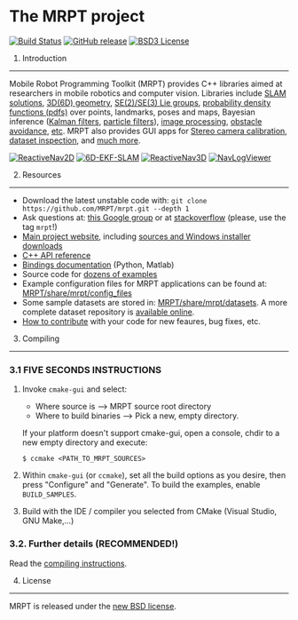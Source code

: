 The MRPT project 
====================================================

[![Build Status](https://travis-ci.org/MRPT/mrpt.png?branch=master)](https://travis-ci.org/MRPT/mrpt)
[![GitHub release](https://img.shields.io/github/release/MRPT/mrpt.svg)](https://github.com/MRPT/mrpt/releases)
[![BSD3 License](http://img.shields.io/badge/license-BSD3-brightgreen.svg)](https://github.com/MRPT/mrpt/blob/master/doc/LICENSE.txt) 

1. Introduction
------------------------------------------------------------------------------

Mobile Robot Programming Toolkit (MRPT) provides C++ libraries aimed at researchers
in mobile robotics and computer vision. Libraries include [SLAM solutions](http://www.mrpt.org/List_of_SLAM_algorithms), [3D(6D) geometry](http://www.mrpt.org/tutorials/programming/maths-and-geometry/2d_3d_geometry/), [SE(2)/SE(3) Lie groups](http://ingmec.ual.es/~jlblanco/papers/jlblanco2010geometry3D_techrep.pdf), 
[probability density functions (pdfs)](http://reference.mrpt.org/stable/classmrpt_1_1utils_1_1_c_probability_density_function.html) over points, landmarks, poses and maps, 
Bayesian inference ([Kalman filters](http://www.mrpt.org/Kalman_Filters), [particle filters](http://www.mrpt.org/tutorials/programming/statistics-and-bayes-filtering/particle_filters/)), [image processing](http://www.mrpt.org/tutorials/programming/images-image-processing-camera-models/), [obstacle avoidance](http://www.mrpt.org/Obstacle_avoidance), [etc](http://reference.mrpt.org/devel/modules.html). 
MRPT also provides GUI apps for [Stereo camera calibration](http://www.mrpt.org/list-of-mrpt-apps/application-kinect-stereo-calib/), [dataset inspection](http://www.mrpt.org/list-of-mrpt-apps/rawlogviewer/), 
and [much more](http://www.mrpt.org/list-of-mrpt-apps/).

[![ReactiveNav2D](https://raw.githubusercontent.com/MRPT/mrpt/master/doc/video-screenshots/reactivenav2d.jpg)](https://www.youtube.com/watch?v=qSMs5rnmwTM&index=9&list=PLOJ3GF0x2_eX7TXG_ZyDgEIJdNcuB193X) [![6D-EKF-SLAM](https://raw.githubusercontent.com/MRPT/mrpt/master/doc/video-screenshots/ekf6d.jpg)](https://www.youtube.com/watch?v=eOkzd_i_-ps&index=6&list=PLOJ3GF0x2_eX7TXG_ZyDgEIJdNcuB193X)
[![ReactiveNav3D](https://raw.githubusercontent.com/MRPT/mrpt/master/doc/video-screenshots/reactivenav3d.jpg)](https://www.youtube.com/watch?v=CXdZ4CjWFuU&index=2&list=PLOJ3GF0x2_eX7TXG_ZyDgEIJdNcuB193X) [![NavLogViewer](https://raw.githubusercontent.com/MRPT/mrpt/master/doc/video-screenshots/navlogviewer.jpg)](https://www.youtube.com/watch?v=6Dp-tr7yR1k&list=PLOJ3GF0x2_eXj35SYVa4-n2-E_zW6klfR&index=2)

2. Resources
------------------------------------------------------------------------------
  * Download the latest unstable code with: `git clone https://github.com/MRPT/mrpt.git --depth 1`
  * Ask questions at: [this Google group](http://www.mrpt.org/forum/) or at [stackoverflow](http://stackoverflow.com/search?q=mrpt) (please, use the tag `mrpt`!)
  * [Main project website](http://www.mrpt.org/), including [sources and Windows installer downloads](http://www.mrpt.org/download-mrpt/)
  * [C++ API reference](http://reference.mrpt.org/)
  * [Bindings documentation](https://github.com/MRPT/mrpt/wiki) (Python, Matlab)
  * Source code for [dozens of examples](http://www.mrpt.org/tutorials/mrpt-examples/)
  * Example configuration files for  MRPT applications can be found at: 
     [MRPT/share/mrpt/config_files](https://github.com/MRPT/mrpt/tree/master/share/mrpt/config_files)
  * Some sample datasets are stored in: 
     [MRPT/share/mrpt/datasets](https://github.com/MRPT/mrpt/tree/master/share/mrpt/datasets). 
    A more complete dataset repository is [available online](http://www.mrpt.org/robotics_datasets).
  * [How to contribute](https://github.com/MRPT/mrpt/blob/master/.github/CONTRIBUTING.md) with your code for new feaures, bug fixes, etc.

3. Compiling
------------------------------------------------------------------------------

### 3.1 **FIVE SECONDS INSTRUCTIONS**

1.  Invoke `cmake-gui` and select: 
      * Where source is          --> MRPT source root directory
      * Where to build binaries  --> Pick a new, empty directory.

    If your platform doesn't support cmake-gui, open a console, chdir to a new 
    empty directory and execute:
    
    	$ ccmake <PATH_TO_MRPT_SOURCES>

2. Within `cmake-gui` (or `ccmake`), set all the build options as 
   you desire, then press "Configure" and "Generate". To build 
   the examples, enable `BUILD_SAMPLES`.

3. Build with the IDE / compiler you selected from CMake (Visual Studio, GNU Make,...)


### 3.2. Further details (RECOMMENDED!)

Read the [compiling instructions](http://www.mrpt.org/Building_and_Installing_Instructions).


4. License
------------------------------------------------------------------------------

MRPT is released under the [new BSD license](http://www.mrpt.org/License/).

